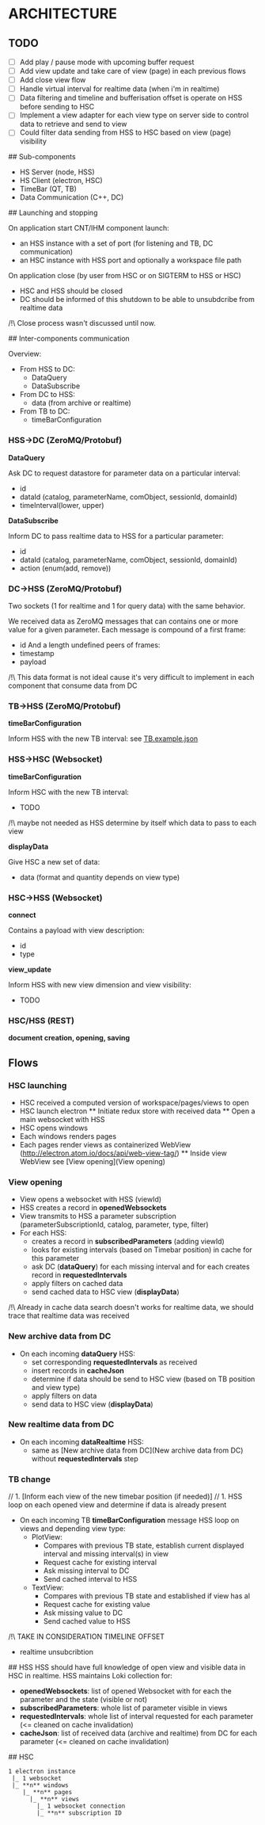 # ARCHITECTURE

## TODO
* [ ] Add play / pause mode with upcoming buffer request
* [ ] Add view update and take care of view (page) in each previous flows
* [ ] Add close view flow
* [ ] Handle virtual interval for realtime data (when i'm in realtime)
* [ ] Data filtering and timeline and bufferisation offset is operate on HSS before sending to HSC
* [ ] Implement a view adapter for each view type on server side to control data to retrieve and send to view
* [ ] Could filter data sending from HSS to HSC based on view (page) visibility

## Sub-components
* HS Server (node, HSS)
* HS Client (electron, HSC)
* TimeBar (QT, TB)
* Data Communication (C++, DC)

## Launching and stopping

On application start CNT/IHM component launch:
* an HSS instance with a set of port (for listening and TB, DC communication)
* an HSC instance with HSS port and optionally a workspace file path

On application close (by user from HSC or on SIGTERM to HSS or HSC)
* HSC and HSS should be closed
* DC should be informed of this shutdown to be able to unsubdcribe from realtime data

/!\ Close process wasn't discussed until now.

## Inter-components communication

Overview:
* From HSS to DC:
  - DataQuery 
  - DataSubscribe 
* From DC to HSS:
  - data (from archive or realtime)
* From TB to DC:
  - timeBarConfiguration

### HSS->DC (ZeroMQ/Protobuf)
**DataQuery**

Ask DC to request datastore for parameter data on a particular interval:
* id
* dataId (catalog, parameterName, comObject, sessionId, domainId)
* timeInterval(lower, upper)

**DataSubscribe**

Inform DC to pass realtime data to HSS for a particular parameter:
* id
* dataId (catalog, parameterName, comObject, sessionId, domainId)
* action (enum(add, remove))

### DC->HSS (ZeroMQ/Protobuf)

Two sockets (1 for realtime and 1 for query data) with the same behavior.

We received data as ZeroMQ messages that can contains one or more value for a given parameter.
Each message is compound of a first frame:
* id
And a length undefined peers of frames:
* timestamp
* payload

/!\ This data format is not ideal cause it's very difficult to implement in each component that
    consume data from DC

### TB->HSS (ZeroMQ/Protobuf)
**timeBarConfiguration**

Inform HSS with the new TB interval: see [TB.example.json](./lib/schemaManager/examples/TB.example.json)

### HSS->HSC (Websocket)

**timeBarConfiguration**

Inform HSC with the new TB interval:
* TODO

/!\ maybe not needed as HSS determine by itself which data to pass to each view

**displayData**

Give HSC a new set of data:
* data (format and quantity depends on view type)

### HSC->HSS (Websocket)

**connect**

Contains a payload with view description:
* id
* type

**view_update**

Inform HSS with new view dimension and view visibility:
* TODO

### HSC/HSS (REST)

**document creation, opening, saving**

## Flows

### HSC launching

* HSC received a computed version of workspace/pages/views to open
* HSC launch electron
** Initiate redux store with received data
** Open a main websocket with HSS
* HSC opens windows
* Each windows renders pages
* Each pages render views as containerized WebView (http://electron.atom.io/docs/api/web-view-tag/)
** Inside view WebView see [View opening](View opening)

### View opening

* View opens a websocket with HSS (viewId)
* HSS creates a record in **openedWebsockets**
* View transmits to HSS a parameter subscription (parameterSubscriptionId, catalog, parameter, type, filter)
* For each HSS:
  - creates a record in **subscribedParameters** (adding viewId)
  - looks for existing intervals (based on Timebar position) in cache for this parameter
  - ask DC (**dataQuery**) for each missing interval and for each creates record in **requestedIntervals**
  - apply filters on cached data
  - send cached data to HSC view (**displayData**)

/!\ Already in cache data search doesn't works for realtime data, we should trace that realtime data was received

### New archive data from DC

* On each incoming **dataQuery** HSS:
  - set corresponding **requestedIntervals** as received
  - insert records in **cacheJson**
  - determine if data should be send to HSC view (based on TB position and view type)
  - apply filters on data
  - send data to HSC view (**displayData**)

### New realtime data from DC

* On each incoming **dataRealtime** HSS:
  - same as [New archive data from DC](New archive data from DC) without **requestedIntervals** step
 
### TB change

// 1. [Inform each view of the new timebar position (if needed)]
// 1. HSS loop on each opened view and determine if data is already present

* On each incoming TB **timeBarConfiguration** message HSS loop on views and depending view type:
  - PlotView:
    - Compares with previous TB state, establish current displayed interval and missing interval(s) in view
    - Request cache for existing interval
    - Ask missing interval to DC
    - Send cached interval to HSS
  - TextView:
    - Compares with previous TB state and established if view has al
    - Request cache for existing value
    - Ask missing value to DC
    - Send cached value to HSS 
    
/!\ TAKE IN CONSIDERATION TIMELINE OFFSET

+ realtime unsubcribtion

## HSS
HSS should have full knowledge of open view and visible data in HSC in realtime.
HSS maintains Loki collection for:
- **openedWebsockets**: list of opened Websocket with for each the parameter and the state (visible or not)
- **subscribedParameters**: whole list of parameter visible in views
- **requestedIntervals**: whole list of interval requested for each parameter (<= cleaned on cache invalidation)
- **cacheJson**: list of received data (archive and realtime) from DC for each parameter (<= cleaned on cache invalidation)

## HSC
```
1 electron instance
 |_ 1 websocket
 |_ **n** windows
    |_ **n** pages
      |_ **n** views 
        |_ 1 websocket connection
        |_ **n** subscription ID
```
